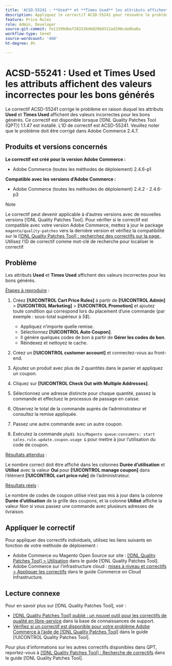 ```yaml
---
title: 'ACSD-55241 : **Used** et **Times Used** les attributs affichent des valeurs incorrectes pour les bons générés'
description: Appliquez le correctif ACSD-55241 pour résoudre le problème Adobe Commerce en raison duquel les attributs **Used** et **Times Used** affichent des valeurs incorrectes pour les bons générés
feature: Price Rules
role: Admin, Developer
source-git-commit: fe11599dbef283326db029b0312ad290cde0ba0a
workflow-type: tm+mt
source-wordcount: '460'
ht-degree: 0%

---
```


# ACSD-55241 : **Used** et **Times Used** les attributs affichent des valeurs incorrectes pour les bons générés

Le correctif ACSD-55241 corrige le problème en raison duquel les attributs **Used** et **Times Used** affichent des valeurs incorrectes pour les bons générés. Ce correctif est disponible lorsque [!DNL Quality Patches Tool (QPT)] 1.1.47 est installé. L’ID de correctif est ACSD-55241. Veuillez noter que le problème doit être corrigé dans Adobe Commerce 2.4.7.

## Produits et versions concernés

**Le correctif est créé pour la version Adobe Commerce :**

* Adobe Commerce (toutes les méthodes de déploiement) 2.4.6-p1

**Compatible avec les versions d’Adobe Commerce :**

* Adobe Commerce (toutes les méthodes de déploiement) 2.4.2 - 2.4.6-p3

>[!NOTE]
>
>Le correctif peut devenir applicable à d’autres versions avec de nouvelles versions [!DNL Quality Patches Tool]. Pour vérifier si le correctif est compatible avec votre version Adobe Commerce, mettez à jour le package `magento/quality-patches` vers la dernière version et vérifiez la compatibilité sur la [[!DNL Quality Patches Tool] : recherchez des correctifs sur la page ](https://experienceleague.adobe.com/tools/commerce-quality-patches/index.html?lang=fr). Utilisez l’ID de correctif comme mot-clé de recherche pour localiser le correctif.

## Problème

Les attributs **Used** et **Times Used** affichent des valeurs incorrectes pour les bons générés.

<u>Étapes à reproduire</u> :

1. Créez **[!UICONTROL Cart Price Rules]** à partir de **[!UICONTROL Admin]** > **[!UICONTROL Marketing]** > **[!UICONTROL Promotion]** et ajoutez toute condition qui correspond lors du placement d’une commande (par exemple : sous-total supérieur à *5$*).

   * Appliquez n’importe quelle remise.
   * Sélectionnez **[!UICONTROL Auto Coupon]**.
   * Il génère quelques codes de bon à partir de **Gérer les codes de bon**.
   * Réindexez et nettoyez le cache.

1. Créez un **[!UICONTROL customer account]** et connectez-vous au front-end.
1. Ajoutez un produit avec plus de *2* quantités dans le panier et appliquez un coupon.
1. Cliquez sur **[!UICONTROL Check Out with Multiple Addresses]**.
1. Sélectionnez une adresse distincte pour chaque quantité, passez la commande et effectuez le processus de passage en caisse.
1. Observez le total de la commande auprès de l’administrateur et consultez la remise appliquée.
1. Passez une autre commande avec un autre coupon.
1. Exécutez la commande `php81 bin/Magento queue:consumers: start sales.rule.update.coupon.usage &` pour mettre à jour l’utilisation du code de coupon.

<u>Résultats attendus</u> :

Le nombre correct doit être affiché dans les colonnes **Durée d’utilisation** et **Utilisé** avec la valeur **Oui** pour **[!UICONTROL manage coupon]** dans l’élément **[!UICONTROL cart price rule]** de l’administrateur.

<u>Résultats réels</u> :

Le nombre de codes de coupon utilisé n’est pas mis à jour dans la colonne **Durée d’utilisation** de la grille des coupons, et la colonne **Utilisé** affiche la valeur *Non* si vous passez une commande avec plusieurs adresses de livraison.

## Appliquer le correctif

Pour appliquer des correctifs individuels, utilisez les liens suivants en fonction de votre méthode de déploiement :

* Adobe Commerce ou Magento Open Source sur site : [[!DNL Quality Patches Tool] > Utilisation](/help/tools/quality-patches-tool/usage.md) dans le guide [!DNL Quality Patches Tool].
* Adobe Commerce sur l’infrastructure cloud : [mises à niveau et correctifs > Appliquer les correctifs](https://experienceleague.adobe.com/docs/commerce-cloud-service/user-guide/develop/upgrade/apply-patches.html?lang=fr) dans le guide Commerce on Cloud Infrastructure.

## Lecture connexe

Pour en savoir plus sur [!DNL Quality Patches Tool], voir :

* [[!DNL Quality Patches Tool] publié : un nouvel outil pour les correctifs de qualité en libre-service](https://experienceleague.adobe.com/fr/docs/commerce-knowledge-base/kb/announcements/commerce-announcements/magento-quality-patches-released-new-tool-to-self-serve-quality-patches) dans la base de connaissances de support.
* [Vérifiez si un correctif est disponible pour votre problème Adobe Commerce à l’aide de  [!DNL Quality Patches Tool]](/help/tools/quality-patches-tool/patches-available-in-qpt/check-patch-for-magento-issue-with-magento-quality-patches.md) dans le guide [!UICONTROL Quality Patches Tool].


Pour plus d&#39;informations sur les autres correctifs disponibles dans QPT, reportez-vous à [[!DNL Quality Patches Tool] : Recherche de correctifs](https://experienceleague.adobe.com/tools/commerce-quality-patches/index.html?lang=fr) dans le guide [!DNL Quality Patches Tool].

